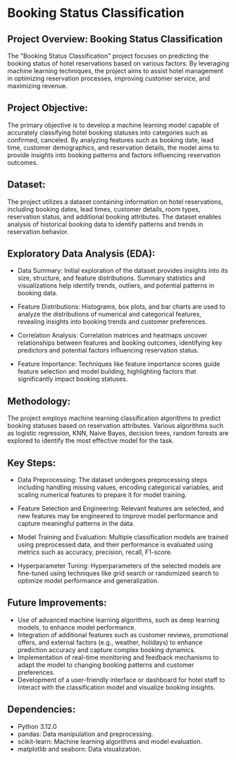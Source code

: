 # Booking Status Classification #

## Project Overview: Booking Status Classification

The "Booking Status Classification" project focuses on predicting the booking status of hotel reservations based on various factors. By leveraging machine learning techniques, the project aims to assist hotel management in optimizing reservation processes, improving customer service, and maximizing revenue.

## Project Objective:

The primary objective is to develop a machine learning model capable of accurately classifying hotel booking statuses into categories such as confirmed, canceled. By analyzing features such as booking date, lead time, customer demographics, and reservation details, the model aims to provide insights into booking patterns and factors influencing reservation outcomes.

## Dataset:

The project utilizes a dataset containing information on hotel reservations, including booking dates, lead times, customer details, room types, reservation status, and additional booking attributes. The dataset enables analysis of historical booking data to identify patterns and trends in reservation behavior.

## Exploratory Data Analysis (EDA):

* Data Summary: Initial exploration of the dataset provides insights into its size, structure, and feature distributions. Summary statistics and visualizations help identify trends, outliers, and potential patterns in booking data.

* Feature Distributions: Histograms, box plots, and bar charts are used to analyze the distributions of numerical and categorical features, revealing insights into booking trends and customer preferences.

* Correlation Analysis: Correlation matrices and heatmaps uncover relationships between features and booking outcomes, identifying key predictors and potential factors influencing reservation status.

* Feature Importance: Techniques like feature importance scores guide feature selection and model building, highlighting factors that significantly impact booking statuses.

## Methodology:
The project employs machine learning classification algorithms to predict booking statuses based on reservation attributes. Various algorithms such as logistic regression, KNN, Naive Bayes, decision trees, random forests are explored to identify the most effective model for the task.

## Key Steps:

* Data Preprocessing: The dataset undergoes preprocessing steps including handling missing values, encoding categorical variables, and scaling numerical features to prepare it for model training.

* Feature Selection and Engineering: Relevant features are selected, and new features may be engineered to improve model performance and capture meaningful patterns in the data.

* Model Training and Evaluation: Multiple classification models are trained using preprocessed data, and their performance is evaluated using metrics such as accuracy, precision, recall, F1-score.

* Hyperparameter Tuning: Hyperparameters of the selected models are fine-tuned using techniques like grid search or randomized search to optimize model performance and generalization.

## Future Improvements:

- Use of advanced machine learning algorithms, such as deep learning models, to enhance model performance.
- Integration of additional features such as customer reviews, promotional offers, and external factors (e.g., weather, holidays) to enhance prediction accuracy and capture complex booking dynamics.
- Implementation of real-time monitoring and feedback mechanisms to adapt the model to changing booking patterns and customer preferences.
- Development of a user-friendly interface or dashboard for hotel staff to interact with the classification model and visualize booking insights.

## Dependencies:

* Python 3.12.0
* pandas: Data manipulation and preprocessing.
* scikit-learn: Machine learning algorithms and model evaluation.
* matplotlib and seaborn: Data visualization.